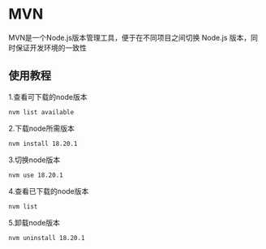 # MVN

MVN是一个Node.js版本管理工具，便于在不同项目之间切换 Node.js 版本，同时保证开发环境的一致性

## 使用教程

1.查看可下载的node版本

```
nvm list available
```

2.下载node所需版本

```
nvm install 18.20.1
```

3.切换node版本

```
nvm use 18.20.1
```

4.查看已下载的node版本

```
nvm list
```

5.卸载node版本

```
nvm uninstall 18.20.1
```